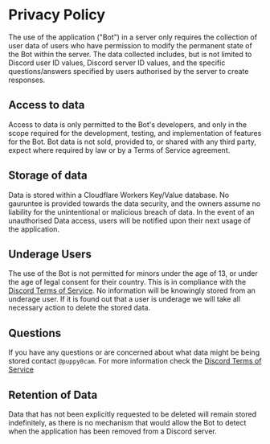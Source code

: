# Privacy Policy

The use of the application ("Bot") in a server only requires the collection of user data of users who have permission to modify the permanent state of the Bot within the server.
The data collected includes, but is not limited to Discord user ID values, Discord server ID values, and the specific questions/answers specified by users authorised by the server to create responses.

## Access to data

Access to data is only permitted to the Bot's developers, and only in the scope required for the development, testing, and implementation of features for the Bot.
Bot data is not sold, provided to, or shared with any third party, expect where required by law or by a Terms of Service agreement.

## Storage of data

Data is stored within a Cloudflare Workers Key/Value database. No gauruntee is provided towards the data security, and the owners assume no liability for the unintentional or malicious breach of data. In the event of an unauthorised Data access, users will be notified upon their next usage of the application.

## Underage Users

The use of the Bot is not permitted for minors under the age of 13, or under the age of legal consent for their country. This is in compliance with the [Discord Terms of Service](https://discord.com/terms). No information will be knowingly stored from an underage user. If it is found out that a user is underage we will take all necessary action to delete the stored data.

## Questions

If you have any questions or are concerned about what data might be being stored contact `@puppy0cam`. For more information check the [Discord Terms of Service](https://discord.com/terms)

## Retention of Data

Data that has not been explicitly requested to be deleted will remain stored indefinitely, as there is no mechanism that would allow the Bot to detect when the application has been removed from a Discord server.
